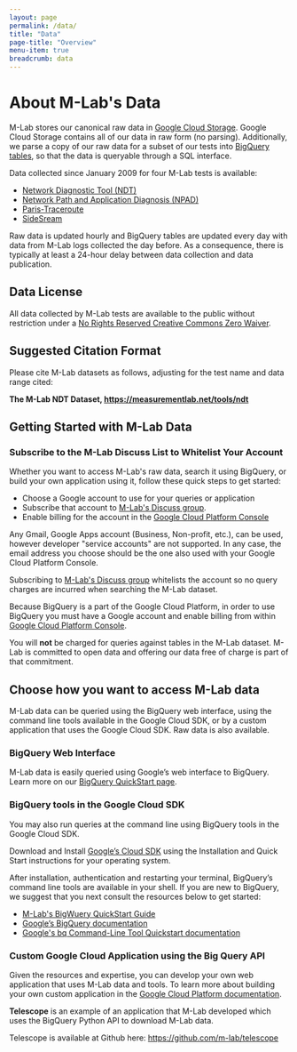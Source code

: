 ```yaml
---
layout: page
permalink: /data/
title: "Data"
page-title: "Overview"
menu-item: true
breadcrumb: data
---
```


# About M-Lab's Data  

M-Lab stores our canonical raw data in [Google Cloud Storage](https://console.developers.google.com/storage/browser/m-lab/). Google Cloud Storage contains all of our data in raw form (no parsing). Additionally, we parse a copy of our raw data for a subset of our tests into [BigQuery tables](https://bigquery.cloud.google.com/queries/measurement-lab), so that the data is queryable through a SQL interface. 

Data collected since January 2009 for four M-Lab tests is available:

- [Network Diagnostic Tool (NDT)](/tools/ndt/)
- [Network Path and Application Diagnosis (NPAD)](/tools/npad/)
- [Paris-Traceroute](/tools/paris-traceroute/)
- [SideSream](/tools/sidestream)

Raw data is updated hourly and BigQuery tables are updated every day with data from M-Lab logs collected the day before. As a consequence, there is typically at least a 24-hour delay between data collection and data publication.

## Data License

All data collected by M-Lab tests are available to the public without restriction under a [No Rights Reserved Creative Commons Zero Waiver](http://creativecommons.org/about/cc0).

## Suggested Citation Format

Please cite M-Lab datasets as follows, adjusting for the test name and data range cited:
 
**The M-Lab NDT Dataset, <date range used> https://measurementlab.net/tools/ndt**


## Getting Started with M-Lab Data

### Subscribe to the M-Lab Discuss List to Whitelist Your Account

Whether you want to access M-Lab's raw data, search it using BigQuery, or build your own application using it, follow these quick steps to get started:

- Choose a Google account to use for your queries or application
- Subscribe that account to [M-Lab's Discuss group](https://groups.google.com/a/measurementlab.net/forum/#!forum/discuss). 
- Enable billing for the account in the [Google Cloud Platform Console](https://console.developers.google.com/)

Any Gmail, Google Apps account (Business, Non-profit, etc.), can be used, however developer "service accounts" are not supported. In any case, the email address you choose should be the one also used with your Google Cloud Platform Console.

Subscribing to [M-Lab's Discuss group](https://groups.google.com/a/measurementlab.net/forum/#!forum/discuss) whitelists the account so no query charges are incurred when searching the M-Lab dataset.

Because BigQuery is a part of the Google Cloud Platform, in order to use BigQuery you must have a Google account and enable billing from within [Google Cloud Platform Console](https://console.developers.google.com/).

You will **not** be charged for queries against tables in the M-Lab dataset. M-Lab is committed to open data and offering our data free of charge is part of that commitment.

## Choose how you want to access M-Lab data

M-Lab data can be queried using the BigQuery web interface, using the command line tools available in the Google Cloud SDK, or by a custom application that uses the Google Cloud SDK. Raw data is also available. 

### BigQuery Web Interface

M-Lab data is easily queried using Google’s web interface to BigQuery. Learn more on our [BigQuery QuickStart page](/data/bq/quickstart/). 

### BigQuery tools in the Google Cloud SDK

You may also run queries at the command line using BigQuery tools in the Google Cloud SDK.

Download and Install [Google’s Cloud SDK](https://cloud.google.com/sdk/) using the Installation and Quick Start instructions for your operating system. 

After installation, authentication and restarting your terminal, BigQuery’s command line tools are available in your shell. If you are new to BigQuery, we suggest that you next consult the resources below to get started: 

- [M-Lab's BigWuery QuickStart Guide](/data/bq/quickstart/)
- [Google’s BigQuery documentation](https://cloud.google.com/bigquery/what-is-bigquery)
- [Google's bq Command-Line Tool Quickstart documentation](https://cloud.google.com/bigquery/bq-command-line-tool-quickstart)

### Custom Google Cloud Application using the Big Query API

Given the resources and expertise, you can develop your own web application that uses M-Lab data and tools. To learn more about building your own custom application in the [Google Cloud Platform documentation](https://cloud.google.com/docs/).

**Telescope** is an example of an application that M-Lab developed which uses the BigQuery Python API to download M-Lab data.

Telescope is available at Github here: https://github.com/m-lab/telescope
